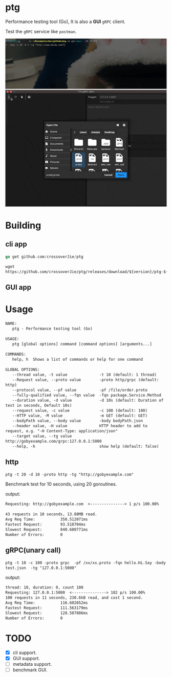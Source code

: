 # ptg
Performance testing tool (Go), It is also a **GUI** `gRPC` client.

Test the `gRPC` service like `postman`.

![](pic/show.gif)
![](pic/ptg.gif)

# Building

## cli app
```go
go get github.com/crossoverJie/ptg
```

```shell script
wget https://github.com/crossoverJie/ptg/releases/download/${version}/ptg-${os}-${version}.tar.gz
```

## GUI app


# Usage

```shell script
NAME:
   ptg - Performance testing tool (Go)

USAGE:
   ptg [global options] command [command options] [arguments...]

COMMANDS:
   help, h  Shows a list of commands or help for one command

GLOBAL OPTIONS:
   --thread value, -t value              -t 10 (default: 1 thread)
   --Request value, --proto value        -proto http/grpc (default: http)
   --protocol value, --pf value          -pf /file/order.proto
   --fully-qualified value, --fqn value  -fqn package.Service.Method
   --duration value, -d value            -d 10s (default: Duration of test in seconds, Default 10s)
   --request value, -c value             -c 100 (default: 100)
   --HTTP value, -M value                -m GET (default: GET)
   --bodyPath value, --body value        -body bodyPath.json
   --header value, -H value              HTTP header to add to request, e.g. "-H Content-Type: application/json"
   --target value, --tg value            http://gobyexample.com/grpc:127.0.0.1:5000
   --help, -h                            show help (default: false)
```
## http
```shell script
ptg -t 20 -d 10 -proto http -tg "http://gobyexample.com"
```

Benchmark test for 10 seconds, using 20 goroutines.

output:
```shell script
Requesting: http://gobyexample.com  <---------------> 1 p/s 100.00%

43 requests in 10 seconds, 13.88MB read.
Avg Req Time:           358.512071ms
Fastest Request:        93.518704ms
Slowest Request:        840.680771ms
Number of Errors:       0
```

## gRPC(unary call)

```shell script
ptg -t 10 -c 100 -proto grpc  -pf /xx/xx.proto -fqn hello.Hi.Say -body test.json  -tg "127.0.0.1:5000"
```

output:
```shell script
thread: 10, duration: 0, count 100
Requesting: 127.0.0.1:5000  <---------------> 102 p/s 100.00%
100 requests in 11 seconds, 230.6kB read, and cost 1 second.
Avg Req Time:           116.602652ms
Fastest Request:        111.563179ms
Slowest Request:        128.587886ms
Number of Errors:       0
```


# TODO

- [x] cli support.
- [x] GUI support.
- [ ] metadata support.
- [ ] benchmark GUI.